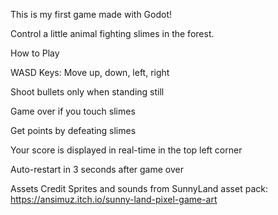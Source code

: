 This is my first game made with Godot! 

Control a little animal fighting slimes in the forest.


How to Play

WASD Keys: Move up, down, left, right

Shoot bullets only when standing still

Game over if you touch slimes

Get points by defeating slimes

Your score is displayed in real-time in the top left corner

Auto-restart in 3 seconds after game over


Assets Credit
Sprites and sounds from SunnyLand asset pack: https://ansimuz.itch.io/sunny-land-pixel-game-art
